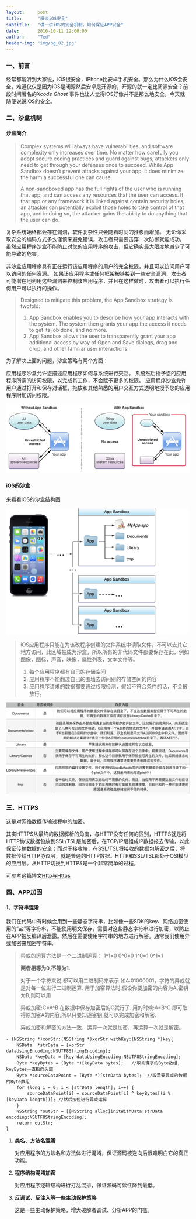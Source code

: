 ```yaml
---
layout:     post
title:      "漫谈iOS安全"
subtitle:   "讲一讲iOS的安全机制，如何保证APP安全"
date:       2016-10-11 12:00:00
author:     "Ted"
header-img: "img/bg_02.jpg"
---
```


### 一、前言

经常都能听到大家说，iOS很安全，iPhone比安卓手机安全。那么为什么iOS会安全，难道仅仅是因为iOS是闭源然后安卓是开源的，开源的就一定比闭源安全？前段时间著名的*Xcode Ghost* 事件也让人觉得iOS好像并不是那么地安全，今天就随便说说iOS的安全。

### 二、沙盒机制

#### 沙盒简介

>Complex systems will always have vulnerabilities, and software complexity only increases over time. No matter how carefully you adopt secure coding practices and guard against bugs, attackers only need to get through your defenses once to succeed. While App Sandbox doesn’t prevent attacks against your app, it does minimize the harm a successful one can cause.
>
>A non-sandboxed app has the full rights of the user who is running that app, and can access any resources that the user can access. If that app or any framework it is linked against contain security holes, an attacker can potentially exploit those holes to take control of that app, and in doing so, the attacker gains the ability to do anything that the user can do.

复杂系统始终都会存在漏洞，软件复杂性只会随着时间的推移而增加。 无论你采取安全的编码方式多么谨慎来避免错误，攻击者只需要击穿一次防御就能成功。 虽然应用程序沙盒不能防止对您的应用程序的攻击，但它确实最大限度地减少了可能导致的危害。

非沙盒应用程序具有正在运行该应用程序的用户的完全权限，并且可以访问用户可以访问的任何资源。 如果该应用程序或任何框架被链接到一些安全漏洞，攻击者可能潜在地利用这些漏洞来控制该应用程序，并且在这样做时，攻击者可以执行任何用户可以执行的操作。

>Designed to mitigate this problem, the App Sandbox strategy is twofold:
>
>1. App Sandbox enables you to describe how your app interacts with the system. The system then grants your app the access it needs to get its job done, and no more.
>2. App Sandbox allows the user to transparently grant your app additional access by way of Open and Save dialogs, drag and drop, and other familiar user interactions.

为了解决上面的问题，沙盒策略有两个方面：

应用程序沙盒允许您描述应用程序如何与系统进行交互。 系统然后授予您的应用程序所需的访问权限，以完成其工作，不会赋予更多的权限。
应用程序沙盒允许用户通过打开和保存对话框，拖放和其他熟悉的用户交互方式透明地授予您的应用程序附加访问权限。

![img](/img/safety/safety_01.png)

#### iOS的沙盒

来看看iOS的沙盒结构图

![img](/img/safety/safety_00.png)

> iOS应用程序只能在为该改程序创建的文件系统中读取文件，不可以去其它地方访问，此区域被成为沙盒，所以所有的非代码文件都要保存在此，例如图像，图标，声音，映像，属性列表，文本文件等。
>
> 1. 每个应用程序都有自己的存储空间
> 2. 应用程序不能翻过自己的围墙去访问别的存储空间的内容
> 3. 应用程序请求的数据都要通过权限检测，假如不符合条件的话，不会被放行。

![img](/img/safety/safety_02.png)

### 三、HTTPS

这是对网络数据传输过程中的加密。

其实HTTPS从最终的数据解析的角度，与HTTP没有任何的区别，HTTPS就是将HTTP协议数据包放到SSL/TSL层加密后，在TCP/IP层组成IP数据报去传输，以此保证传输数据的安全；而对于接收端，在SSL/TSL将接收的数据包解密之后，将数据传给HTTP协议层，就是普通的HTTP数据。HTTP和SSL/TSL都处于OSI模型的应用层。从HTTP切换到HTTPS是一个非常简单的过程。

可参考这篇博文[Http与Https](http://www.helloted.com/2016/09/13/Http/) 

### 四、APP加固

#### 1、字符串混淆

我们在代码中有时候会用到一些静态字符串，比如像一些SDK的key、网络加密使用的“盐”等字符串，不能使用明文保存，需要对这些静态字符串进行加密，以防止在APP被反编译后泄露。然后在需要使用字符串的地方进行解密。通常我们使用异或加密来加密字符串.

>异或的运算方法是一个二进制运算：
>1^1=0
>0^0=0
>1^0=1
>0^1=1
>
>**两者相等为0,不等为1.**
>
>对于一个字符来说,都可以用二进制码来表示.如A:01000001，字符的异或就是对每一位进行二进制运算.
>用于加密算法时,假设你要加密的内容为A,密钥为B,则可以用
>
>异或加密:C=A^B
>在数据中保存加密后的C就行了.
>用的时候:A=B^C
>即可取得原加密A的内容,所以只要知道密钥,就可以完成加密和解密.
>
>异或加密和解密的方法一致，运算一次就是加密，再运算一次就是解密。

````
- (NSString *)xorStr:(NSString *)xorStr withKey:(NSString *)key{
    NSData  *strData = [xorStr dataUsingEncoding:NSUTF8StringEncoding];
    NSData *keyData = [key dataUsingEncoding:NSUTF8StringEncoding];
    Byte *keyBytes = (Byte *)[keyData bytes];   //取关键字的Byte数组, keyBytes一直指向头部
    Byte *sourceDataPoint = (Byte *)[strData bytes];  //取需要异或的数据的Byte数组
    for (long i = 0; i < [strData length]; i++) {
        sourceDataPoint[i] = sourceDataPoint[i] ^ keyBytes[(i % [keyData length])]; //然后按位进行异或运算
    }
    NSString *outStr = [[NSString alloc]initWithData:strData encoding:NSUTF8StringEncoding];
    return outStr;
}
````



1. **类名、方法名混淆**

   对应用程序的方法名和方法体进行混淆，保证源码被逆向后很难明白它的真正功能。

2. **程序结构混淆加密**

   对应用程序逻辑结构进行打乱混排，保证源码可读性降到最低。

3. **反调试、反注入等一些主动保护策略**

   这是一些主动保护策略，增大破解者调试、分析APP的门槛。